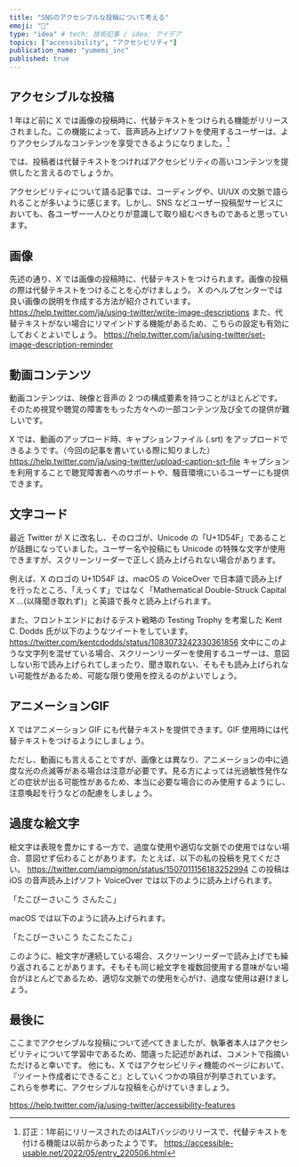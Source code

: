 ```yaml
---
title: "SNSのアクセシブルな投稿について考える"
emoji: "🦽"
type: "idea" # tech: 技術記事 / idea: アイデア
topics: ["accessibility", "アクセシビリティ"]
publication_name: "yumemi_inc"
published: true
---
```


## アクセシブルな投稿
1 年ほど前に X では画像の投稿時に、代替テキストをつけられる機能がリリースされました。この機能によって、音声読み上げソフトを使用するユーザーは、よりアクセシブルなコンテンツを享受できるようになりました。[^1]

では、投稿者は代替テキストをつければアクセシビリティの高いコンテンツを提供したと言えるのでしょうか。

アクセシビリティについて語る記事では、コーディングや、UI/UX の文脈で語られることが多いように感じます。しかし、SNS などユーザー投稿型サービスにおいても、各ユーザー一人ひとりが意識して取り組むべきものであると思っています。

## 画像
先述の通り、X では画像の投稿時に、代替テキストをつけられます。画像の投稿の際は代替テキストをつけることを心がけましょう。
X のヘルプセンターでは良い画像の説明を作成する方法が紹介されています。
https://help.twitter.com/ja/using-twitter/write-image-descriptions
また、代替テキストがない場合にリマインドする機能があるため、こちらの設定も有効にしておくとよいでしょう。
https://help.twitter.com/ja/using-twitter/set-image-description-reminder

## 動画コンテンツ<!-- textlint-disable ja-technical-writing/no-doubled-joshi -->
動画コンテンツは、映像と音声の 2 つの構成要素を持つことがほとんどです。そのため視覚や聴覚の障害をもった方々への一部コンテンツ及び全ての提供が難しいです。<!-- textlint-disable ja-technical-writing/no-doubled-joshi -->

X では、動画のアップロード時、キャプションファイル (.srt) をアップロードできるようです。（今回の記事を書いている際に知りました）
https://help.twitter.com/ja/using-twitter/upload-caption-srt-file
キャプションを利用することで聴覚障害者へのサポートや、騒音環境にいるユーザーにも提供できます。

## 文字コード
最近 Twitter が X に改名し、そのロゴが、Unicode の「U+1D54F」であることが話題になっていました。ユーザー名や投稿にも Unicode の特殊な文字が使用できますが、スクリーンリーダーで正しく読み上げられない場合があります。
<!-- textlint-disable ja-technical-writing/sentence-length -->
例えば、X のロゴの U+1D54F は、macOS の VoiceOver で日本語で読み上げを行ったところ、「えっくす」ではなく「Mathematical Double-Struck Capital X ...(以降聞き取れず)」と英語で長々と読み上げられます。
<!-- textlint-disable ja-technical-writing/sentence-length -->
また、フロントエンドにおけるテスト戦略の Testing Trophy を考案した Kent C. Dodds 氏が以下のようなツイートをしています。
https://twitter.com/kentcdodds/status/1083073242330361856
文中にこのような文字列を混ぜている場合、スクリーンリーダーを使用するユーザーは、意図しない形で読み上げられてしまったり、聞き取れない、そもそも読み上げられない可能性があるため、可能な限り使用を控えるのがよいでしょう。

## アニメーションGIF
X ではアニメーション GIF にも代替テキストを提供できます。GIF 使用時には代替テキストをつけるようにしましょう。

ただし、動画にも言えることですが、画像とは異なり、アニメーションの中に過度な光の点滅等がある場合は注意が必要です。見る方によっては光過敏性発作などの症状が出る可能性があるため、本当に必要な場合にのみ使用するようにし、注意喚起を行うなどの配慮をしましょう。

## 過度な絵文字
絵文字は表現を豊かにする一方で、過度な使用や適切な文脈での使用ではない場合、意図せず伝わることがあります。たとえば、以下の私の投稿を見てください。
https://twitter.com/iampigmon/status/1507011156183252994
この投稿はiOS の音声読み上げソフト VoiceOver では以下のように読み上げられます。

「たこぴーさいこう さんたこ」

macOS では以下のように読み上げられます。
<!-- textlint-disable ja-technical-writing/ja-no-successive-word -->
「たこぴーさいこう たこたこたこ」
<!-- textlint-disable ja-technical-writing/ja-no-successive-word -->
このように、絵文字が連続している場合、スクリーンリーダーで読み上げでも繰り返されることがあります。そもそも同じ絵文字を複数回使用する意味がない場合がほとんどであるため、適切な文脈での使用を心がけ、過度な使用は避けましょう。

## 最後に
ここまでアクセシブルな投稿について述べてきましたが、執筆者本人はアクセシビリティについて学習中であるため、間違った記述があれば、コメントで指摘いただけると幸いです。
他にも、X ではアクセシビリティ機能のページにおいて、『ツイート作成者にできること』としていくつかの項目が列挙されています。
これらを参考に、アクセシブルな投稿を心がけていきましょう。

https://help.twitter.com/ja/using-twitter/accessibility-features


[^1]: 訂正：1年前にリリースされたのはALTバッジのリリースで、代替テキストを付ける機能は以前からあったようです。
https://accessible-usable.net/2022/05/entry_220506.html

